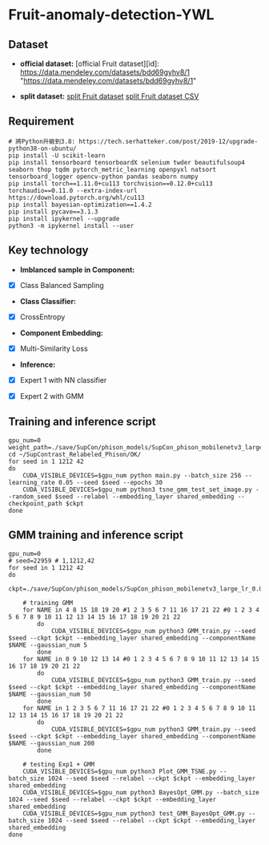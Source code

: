 # Fruit-anomaly-detection-YWL

## Dataset

- **official dataset:**
	[official Fruit dataset][id]: https://data.mendeley.com/datasets/bdd69gyhv8/1  "https://data.mendeley.com/datasets/bdd69gyhv8/1"

- **split dataset:**
	[split Fruit dataset](https://drive.google.com/file/d/1PYqgWDIzccpnbmzAtO0NSQ8r27H1wOpt/view?usp=sharing)
	[split Fruit dataset CSV](https://drive.google.com/file/d/1DxzRLMDp95B5Ft6T4ar-yxAupZmJhgyu/view?usp=sharing)




## Requirement
```
# 將Python升級到3.8: https://tech.serhatteker.com/post/2019-12/upgrade-python38-on-ubuntu/
pip install -U scikit-learn
pip install tensorboard tensorboardX selenium twder beautifulsoup4 seaborn thop tqdm pytorch_metric_learning openpyxl natsort tensorboard_logger opencv-python pandas seaborn numpy
pip install torch==1.11.0+cu113 torchvision==0.12.0+cu113 torchaudio==0.11.0 --extra-index-url https://download.pytorch.org/whl/cu113
pip install bayesian-optimization==1.4.2
pip install pycave==3.1.3
pip install ipykernel --upgrade
python3 -m ipykernel install --user
```

## Key technology
- **Imblanced sample in Component:**
- [x] Class Balanced Sampling
- **Class Classifier:**
- [x] CrossEntropy
- **Component Embedding:**
- [x] Multi-Similarity Loss

- **Inference:**
- [x] Expert 1 with NN classifier
- [x] Expert 2 with GMM


## Training and inference script
```shell
gpu_num=0
weight_path=./save/SupCon/phison_models/SupCon_phison_mobilenetv3_large_lr_0.05_decay_0.0001_bsz_256_temp_0.1_trial_0/$seed/ckpt_best.pth
cd ~/SupContrast_Relabeled_Phison/OK/
for seed in 1 1212 42
do
    CUDA_VISIBLE_DEVICES=$gpu_num python main.py --batch_size 256 --learning_rate 0.05 --seed $seed --epochs 30
    CUDA_VISIBLE_DEVICES=$gpu_num python3 tsne_gmm_test_set_image.py --random_seed $seed --relabel --embedding_layer shared_embedding --checkpoint_path $ckpt
done
```
## GMM training and inference script
```shell
gpu_num=0
# seed=22959 # 1,1212,42
for seed in 1 1212 42
do
    ckpt=./save/SupCon/phison_models/SupCon_phison_mobilenetv3_large_lr_0.05_decay_0.0001_bsz_256_temp_0.1_trial_0/$seed/ckpt_best.pth

    # training GMM
    for NAME in 4 8 15 18 19 20 #1 2 3 5 6 7 11 16 17 21 22 #0 1 2 3 4 5 6 7 8 9 10 11 12 13 14 15 16 17 18 19 20 21 22
        do
            CUDA_VISIBLE_DEVICES=$gpu_num python3 GMM_train.py --seed $seed --ckpt $ckpt --embedding_layer shared_embedding --componentName $NAME --gaussian_num 5
        done
    for NAME in 0 9 10 12 13 14 #0 1 2 3 4 5 6 7 8 9 10 11 12 13 14 15 16 17 18 19 20 21 22
        do
            CUDA_VISIBLE_DEVICES=$gpu_num python3 GMM_train.py --seed $seed --ckpt $ckpt --embedding_layer shared_embedding --componentName $NAME --gaussian_num 50
        done
    for NAME in 1 2 3 5 6 7 11 16 17 21 22 #0 1 2 3 4 5 6 7 8 9 10 11 12 13 14 15 16 17 18 19 20 21 22
        do
            CUDA_VISIBLE_DEVICES=$gpu_num python3 GMM_train.py --seed $seed --ckpt $ckpt --embedding_layer shared_embedding --componentName $NAME --gaussian_num 200
        done

    # testing Exp1 + GMM
    CUDA_VISIBLE_DEVICES=$gpu_num python3 Plot_GMM_TSNE.py --batch_size 1024 --seed $seed --relabel --ckpt $ckpt --embedding_layer shared_embedding
    CUDA_VISIBLE_DEVICES=$gpu_num python3 BayesOpt_GMM.py --batch_size 1024 --seed $seed --relabel --ckpt $ckpt --embedding_layer shared_embedding
    CUDA_VISIBLE_DEVICES=$gpu_num python3 test_GMM_BayesOpt_GMM.py --batch_size 1024 --seed $seed --relabel --ckpt $ckpt --embedding_layer shared_embedding
done
```


